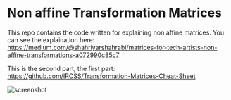Non affine Transformation Matrices 
=================

This repo contains the code  written for explaining non affine matrices. You can see the explaination here:  https://medium.com/@shahriyarshahrabi/matrices-for-tech-artists-non-affine-transformations-a072990c85c7

This is the second part, the first part: https://github.com/IRCSS/Transformation-Matrices-Cheat-Sheet


![screenshot](https://i.imgur.com/dSyGWfD.gif)
